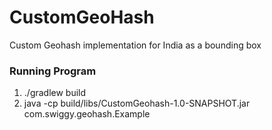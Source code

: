 # CustomGeoHash
Custom Geohash implementation for India as a bounding box

### Running Program 
1. ./gradlew build
2. java -cp build/libs/CustomGeohash-1.0-SNAPSHOT.jar com.swiggy.geohash.Example
